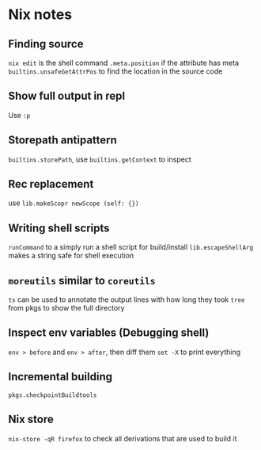# Nix notes

## Finding source
`nix edit` is the shell command
`.meta.position` if the attribute has meta
`builtins.unsafeGetAttrPos` to find the location in the source code

## Show full output in repl
Use `:p`

## Storepath antipattern
`builtins.storePath`, use `builtins.getContext` to inspect

## Rec replacement

use `lib.makeScopr newScope (self: {})`

## Writing shell scripts

`runCommand` to a simply run a shell script for build/install
`lib.escapeShellArg` makes a string safe for shell execution

## `moreutils` similar to `coreutils`

`ts` can be used to annotate the output lines with how long they took
`tree` from pkgs to show the full directory

## Inspect env variables (Debugging shell)

`env > before` and `env > after`, then diff them
`set -X` to print everything

## Incremental building

`pkgs.checkpointBuildtools`

## Nix store

`nix-store -qR firefox` to check all derivations that are used to build it